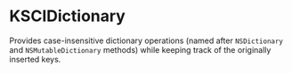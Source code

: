 # KSCIDictionary

Provides case-insensitive dictionary operations (named after `NSDictionary` and `NSMutableDictionary` methods) while keeping track of the originally inserted keys.
